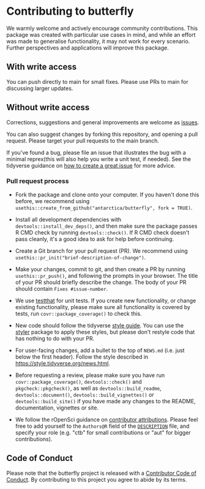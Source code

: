 # Contributing to butterfly
We warmly welcome and actively encourage community contributions. This package was created with particular use cases in mind, and while an effort was made to generalise functionality, it may not work for every scenario. Further perspectives and applications will improve this package. 

## With write access
You can push directly to main for small fixes. Please use PRs to main for discussing larger updates.

## Without write access
Corrections, suggestions and general improvements are welcome as [issues](https://github.com/antarctica/butterfly/issues).

You can also suggest changes by forking this repository, and opening a pull request. Please target your pull requests to the main branch.

If you’ve found a bug, please file an issue that illustrates the bug with a minimal 
reprex(this will also help you write a unit test, if needed). See the tidyverse guidance on [how to create a great issue](https://code-review.tidyverse.org/issues/) for more advice.

### Pull request process

* Fork the package and clone onto your computer. If you haven't done this before, we recommend using `usethis::create_from_github("antarctica/butterfly", fork = TRUE)`.

* Install all development dependencies with `devtools::install_dev_deps()`, and then make sure the package
passes R CMD check by running `devtools::check()`. If R CMD check doesn't pass cleanly, it's a good idea to ask for help before continuing. 

* Create a Git branch for your pull request (PR). We recommend using `usethis::pr_init("brief-description-of-change")`.

* Make your changes, commit to git, and then create a PR by running `usethis::pr_push()`, and following the prompts in your browser. The title of your PR should briefly describe the change. The body of your PR should contain `Fixes #issue-number`.

* We use [testthat](https://cran.r-project.org/package=testthat) for unit tests. If you create new functionality, or change existing functionality, please make sure all functionality is covered by tests, run `covr::package_coverage()` to check this.

* New code should follow the tidyverse [style guide](https://style.tidyverse.org). You can use the [styler](https://CRAN.R-project.org/package=styler) package to apply these styles, but please don't restyle code that has nothing to do with your PR.  

*  For user-facing changes, add a bullet to the top of `NEWS.md` (i.e. just below the first header). Follow the style described in <https://style.tidyverse.org/news.html>.

*  Before requesting a review, please make sure you have run `covr::package_coverage()`, `devtools::check()` and `pkgcheck::pkgcheck()`, as well as `devtools::build_readme`, `devtools::document()`, `devtools::build_vignettes()` or `devtools::build_site()` if you have made any changes to the README, documentation, vignettes or site.

* We follow the rOpenSci guidance on [contributor attributions](https://devguide.ropensci.org/maintenance_collaboration.html#attributions). Please feel free to add yourself to the `Authors@R` field of the [`DESCRIPTION`](https://github.com/ropensci/targets/blob/main/DESCRIPTION) file, and specify your role (e.g. "ctb" for small contributions or "aut" for bigger contributions).

## Code of Conduct

Please note that the butterfly project is released with a
[Contributor Code of Conduct](CODE_OF_CONDUCT.md). By contributing to this
project you agree to abide by its terms.
